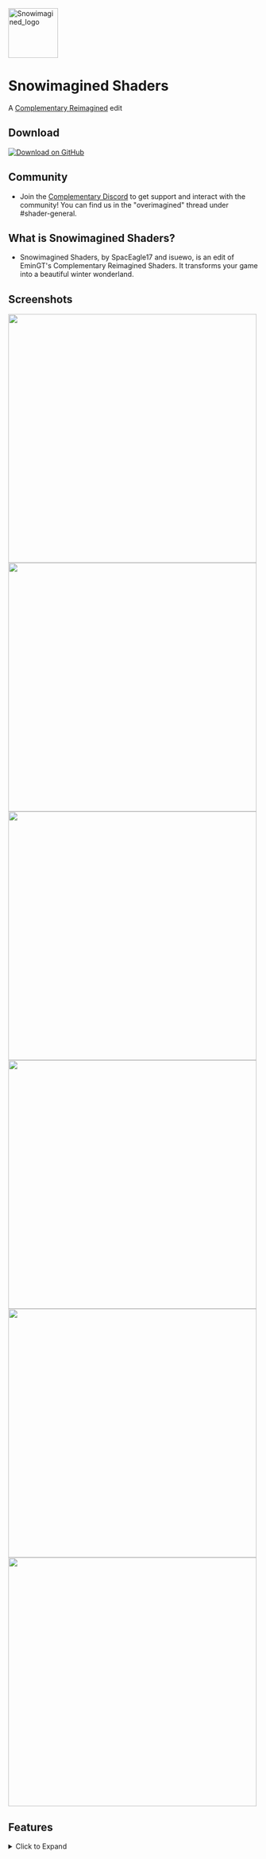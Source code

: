 <img src="https://user-images.githubusercontent.com/46494907/203031082-358d5c60-a354-483a-94a3-44ae33409bfe.png" alt="Snowimagined_logo" width="100" height="auto" />
  <h1>Snowimagined Shaders</h1>
  
  A [Complementary Reimagined](https://www.complementary.dev/reimagined/) edit 

## Download
[![Download on GitHub](https://img.shields.io/badge/-GitHub-99e0ff?style=for-the-badge&logo=github&logoColor=40463C)](https://github.com/OverimaginedShaders/Snowimagined/releases/download/Release-1.1/Snowimagined-1.1.zip)

## Community
* Join the [Complementary Discord](https://discord.gg/A6faFYt) to get support and interact with the community! You can find us in the "overimagined" thread under #shader-general.

## What is Snowimagined Shaders?

* Snowimagined Shaders, by SpacEagle17 and isuewo, is an edit of EminGT's Complementary Reimagined Shaders. It transforms your game into a beautiful winter wonderland.

## Screenshots

<img src="https://user-images.githubusercontent.com/46494907/202925026-9edd82ff-6670-4c2d-8c45-cc031d9b073e.png" width="500" height="auto" />
<img src="https://user-images.githubusercontent.com/46494907/202925126-8cbe1ded-c6a9-411d-9791-ea7e868b27bb.png" width="500" height="auto" />
<img src="https://user-images.githubusercontent.com/46494907/202925138-dd164556-8144-46c7-9f11-6cffad10ab36.png" width="500" height="auto" />
<img src="https://user-images.githubusercontent.com/46494907/202925163-c2ef6b20-6182-4f91-a66a-3b05cc0b7d5d.png" width="500" height="auto" />
<img src="https://user-images.githubusercontent.com/46494907/202925404-93c3a2b5-a700-467d-98d5-a137635c0bbb.png" width="500" height="auto" />
<img src="https://user-images.githubusercontent.com/46494907/202925641-7cb03171-c8f9-406f-8dcf-ef902c39884e.png" width="500" height="auto" />

## Features
<details><summary>Click to Expand</summary>
<p>

* Snow works on all blocks including block entities like chests or player heads and translucent blocks like stained glass or ice
* Emission of emissive blocks is reduced if snow is on top
* Transparency of translucent blocks is reduced when snow is on top
* Snow doesn't generate if near a light source or if under blocks (it still generates below blocks like glass, unfortunately not fixable)
* The resolution or noise size can be configured. Options are 16x, 32x, 64x and 128x. Default is 16x
* An option to change the snow noise intensity exists which makes the noise more or less apparent
* Snow has Integrated PBR properties, light can reflect on it
* On the sides of mycelium, path and grass blocks snow is also with a gradient generated
* The user can change the transparency of the snow in the settings
* The melting radius around light sources can be changed
* Snow desaturates the colors of the environment by a configurable amount
  
</p>
</details>
